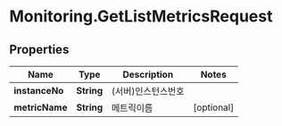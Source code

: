 # Monitoring.GetListMetricsRequest

## Properties
Name | Type | Description | Notes
------------ | ------------- | ------------- | -------------
**instanceNo** | **String** | (서버)인스턴스번호 | 
**metricName** | **String** | 메트릭이름 | [optional] 



